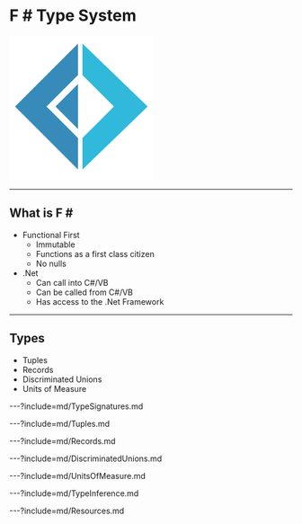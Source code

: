 # F &#35; Type System

![logo](assets/logo.png)

---

## What is F &#35;

* Functional First
  * Immutable
  * Functions as a first class citizen
  * No nulls
* .Net
  * Can call into C#/VB
  * Can be called from C#/VB
  * Has access to the .Net Framework

---

## Types

* Tuples
* Records
* Discriminated Unions
* Units of Measure

---?include=md/TypeSignatures.md

---?include=md/Tuples.md

---?include=md/Records.md

---?include=md/DiscriminatedUnions.md

---?include=md/UnitsOfMeasure.md

---?include=md/TypeInference.md

---?include=md/Resources.md